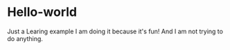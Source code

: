 # Hello-world
Just a Learing example
I am doing it because it's fun!
And I am not trying to do anything.
